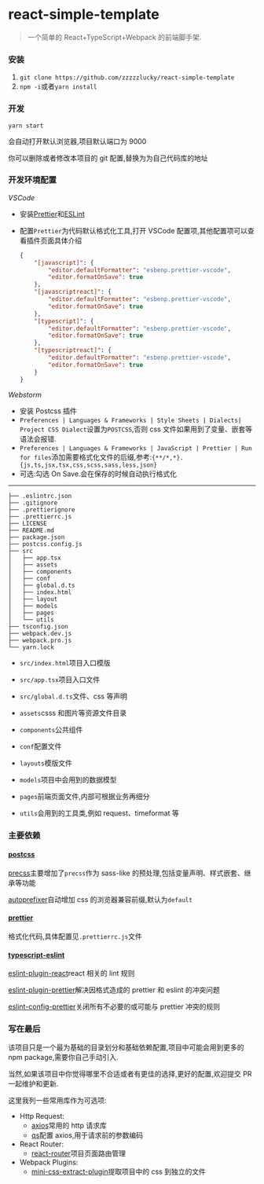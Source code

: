 # react-simple-template

> 一个简单的 React+TypeScript+Webpack 的前端脚手架.

### 安装

1.  `git clone https://github.com/zzzzzlucky/react-simple-template`
2.  `npm -i`或者`yarn install`

### 开发

`yarn start`

会自动打开默认浏览器,项目默认端口为 9000

你可以删除或者修改本项目的 git 配置,替换为为自己代码库的地址

### 开发环境配置

_VSCode_

-   安装[Prettier](https://marketplace.visualstudio.com/items?itemName=esbenp.prettier-vscode)和[ESLint](https://marketplace.visualstudio.com/items?itemName=dbaeumer.vscode-eslint)

-   配置`Prettier`为代码默认格式化工具,打开 VSCode 配置项,其他配置项可以查看插件页面具体介绍

    ```json
    {
        "[javascript]": {
            "editor.defaultFormatter": "esbenp.prettier-vscode",
            "editor.formatOnSave": true
        },
        "[javascriptreact]": {
            "editor.defaultFormatter": "esbenp.prettier-vscode",
            "editor.formatOnSave": true
        },
        "[typescript]": {
            "editor.defaultFormatter": "esbenp.prettier-vscode",
            "editor.formatOnSave": true
        },
        "[typescriptreact]": {
            "editor.defaultFormatter": "esbenp.prettier-vscode",
            "editor.formatOnSave": true
        }
    }
    ```

_Webstorm_

-   安装 Postcss 插件
-   `Preferences | Languages & Frameworks | Style Sheets | Dialects| Project CSS Dialect`设置为`POSTCSS`,否则 css 文件如果用到了变量、嵌套等语法会报错.
-   `Preferences | Languages & Frameworks | JavaScript | Prettier | Run for files`添加需要格式化文件的后缀,参考:`{**/*,*}.{js,ts,jsx,tsx,css,scss,sass,less,json}`
-   可选:勾选 On Save.会在保存的时候自动执行格式化

---

```
├── .eslintrc.json
├── .gitignore
├── .prettierignore
├── .prettierrc.js
├── LICENSE
├── README.md
├── package.json
├── postcss.config.js
├── src
│   ├── app.tsx
│   ├── assets
│   ├── components
│   ├── conf
│   ├── global.d.ts
│   ├── index.html
│   ├── layout
│   ├── models
│   ├── pages
│   └── utils
├── tsconfig.json
├── webpack.dev.js
├── webpack.pro.js
└── yarn.lock
```

-   `src/index.html`项目入口模版
-   `src/app.tsx`项目入口文件
-   `src/global.d.ts`文件、css 等声明

-   `assets`csss 和图片等资源文件目录
-   `components`公共组件
-   `conf`配置文件
-   `layouts`模版文件
-   `models`项目中会用到的数据模型
-   `pages`前端页面文件,内部可根据业务再细分
-   `utils`会用到的工具类,例如 request、timeformat 等

### 主要依赖

#### [postcss](https://github.com/postcss/postcss)

[precss](https://github.com/jonathantneal/precss)主要增加了`precss`作为 sass-like 的预处理,包括变量声明、样式嵌套、继承等功能

[autoprefixer](https://github.com/postcss/autoprefixer)自动增加 css 的浏览器兼容前缀,默认为`default`

#### [prettier](https://github.com/prettier/prettier)

格式化代码,具体配置见`.prettierrc.js`文件

#### [typescript-eslint](https://github.com/typescript-eslint/typescript-eslint)

[eslint-plugin-react](https://github.com/yannickcr/eslint-plugin-react)react 相关的 lint 规则

[eslint-plugin-prettier](https://github.com/prettier/eslint-plugin-prettier)解决因格式造成的 prettier 和 eslint 的冲突问题

[eslint-config-prettier](https://github.com/prettier/eslint-config-prettier)关闭所有不必要的或可能与 prettier 冲突的规则

### 写在最后

该项目只是一个最为基础的目录划分和基础依赖配置,项目中可能会用到更多的 npm package,需要你自己手动引入.

当然,如果该项目中你觉得哪里不合适或者有更佳的选择,更好的配置,欢迎提交 PR 一起维护和更新.

这里我列一些常用库作为可选项:

-   Http Request:
    -   [axios]()常用的 http 请求库
    -   [qs]()配置 axios,用于请求前的参数编码
-   React Router:
    -   [react-router](https://github.com/ReactTraining/react-router)项目页面路由管理
-   Webpack Plugins:
    -   [mini-css-extract-plugin](https://github.com/webpack-contrib/mini-css-extract-plugin)提取项目中的 css 到独立的文件
